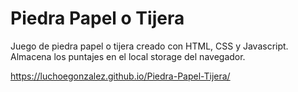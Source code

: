 # Piedra Papel o Tijera
Juego de piedra papel o tijera creado con HTML, CSS y Javascript. Almacena los puntajes en el local storage del navegador.

https://luchoegonzalez.github.io/Piedra-Papel-Tijera/
